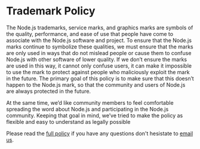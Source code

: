 # Trademark Policy

The Node.js trademarks, service marks, and graphics marks are symbols of the
quality, performance, and ease of use that people have come to associate with
the Node.js software and project. To ensure that the Node.js marks continue to
symbolize these qualities, we must ensure that the marks are only used in ways
that do not mislead people or cause them to confuse Node.js with other software
of lower quality. If we don’t ensure the marks are used in this way, it cannot
only confuse users, it can make it impossible to use the mark to protect
against people who maliciously exploit the mark in the future. The primary goal
of this policy is to make sure that this doesn’t happen to the Node.js mark, so
that the community and users of Node.js are always protected in the future.

At the same time, we’d like community members to feel comfortable spreading the
word about Node.js and participating in the Node.js community. Keeping that
goal in mind, we’ve tried to make the policy as flexible and easy to understand
as legally possible

Please read the [full policy](/trademark-policy.pdf) if you have any questions
don't hesistate to [email us](mailto:trademark@joyent.com).
